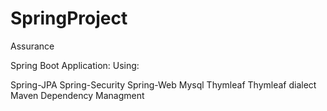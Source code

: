 # SpringProject
Assurance

Spring Boot Application:
Using:

Spring-JPA
Spring-Security
Spring-Web
Mysql
Thymleaf
Thymleaf dialect
Maven Dependency Managment



